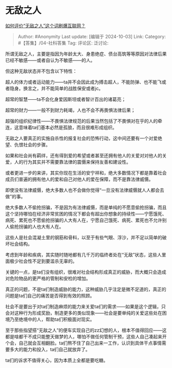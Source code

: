 # 无敌之人
[如何评价“无敌之人”这个词刷爆互联网？](https://www.zhihu.com/question/542901101/answer/4078815216)

> Author: #Anonymity
> Last update: [编辑于 2024-10-03]
> Link:
> Category: #【答集】/04-社科答集 
> Tag: 
> 评论区:
> 泛讨论:

所谓无敌之人，主要是指因为年龄太大、身患绝症、债台高筑等等原因对法律后果已经不敏感——或者自认为不敏感——的人。

但这种无敌状态并不包含以下特性：

超人的体力或者运动能力——ta并不会因此成为搏击超人，不能防弹、也不能飞或者隐身。换言之，并不能简单的战胜保安或者jc。

超常的智慧——ta不会化身爱因斯坦或者智计百出的诸葛亮；

超常的财力——一般不到财力耗竭，人也不会不再畏惧法律后果；

超强的组织纪律性——不畏惧法律规范的后果当然包括了不畏惧对在乎的人的牵连，这意味着ta们基本必然是孤狼，而且很难形成组织。

无敌之人要真正的实施自杀性的报复社会的恐怖行动，这中间还要有一个对爱绝望、仇恨社会的步骤。

如果和社会尚有羁绊，还有得到爱的希望或者甚至还拥有他人的关爱对对他人的关爱，人的行为其实并不需要靠法律的震慑来保持友善和建设性。

或者更进一步的来讲，其实你现在生活的安宁祥和，绝大多数情况下都是靠着社会成员们普遍的拥有他人的爱和自己对他人的爱在保障，而不是靠法律威慑。

即使没有法律威慑，绝大多数人也不会做你觉得“一旦没有法律威慑就人人都会去做”的事。

绝大多数人不偷抢拐骗，不是因为有法律威慑，而是单纯的不愿意偷抢拐骗，而且这个坚持哪怕在经济非常贫困的情况下都会有超出你想象的持续性——宁愿饿死、病死、累死也不愿偷抢拐骗的人大有人在，宁愿自己饿死、病死、累死也不允许别人偷抢拐骗的人也大有人在。

这些人是社会混凝土里的钢筋和骨料，以至于有些气眼、浮沙，并不足以简单的破坏社会结构。

考虑到年龄和疾病，其实随时随地都有几千万的临终者处在“无敌”状态，这些人里面极少社会性不足到要滥杀无辜的。

关键的一点，是ta们没有组织，很难对社会结构形成真正的威胁，而大概只会造成对危险物品的更严格的管制和安检的增加。

真正的问题，不是ta们制造威胁的能力，这种威胁几乎注定是微不足道的，真正的问题是ta们自己的痛苦是否得到有效的照顾。

社会不是要出于对ta们制造麻烦的能力来关爱ta们的需求——如果是这个逻辑，只会对这种行为形成奖励，制造更多的类似现象——社会是要单纯的关爱这些处在困境乃至绝境中的人，帮助ta们积极面对现实。

至于那些指望搭“无敌之人”的便车实现自己的zz幻想的人，根本不值得回应——这都是啥都干不成只能整天做梦的人，哪怕不做任何管制干预，这些人自己凑起来开个会，自己就会互相翻脸。ta们熬不住了自己出来一工作，认识到具体干点事情需要多大的能力和投入，ta们自己就放弃了。

ta们的诉求不值得关心，因为本质上全都是要吃糖。